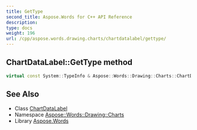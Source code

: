 ```yaml
---
title: GetType
second_title: Aspose.Words for C++ API Reference
description: 
type: docs
weight: 196
url: /cpp/aspose.words.drawing.charts/chartdatalabel/gettype/
---
```

## ChartDataLabel::GetType method




```cpp
virtual const System::TypeInfo & Aspose::Words::Drawing::Charts::ChartDataLabel::GetType() const override
```

## See Also

* Class [ChartDataLabel](../)
* Namespace [Aspose::Words::Drawing::Charts](../../)
* Library [Aspose.Words](../../../)
